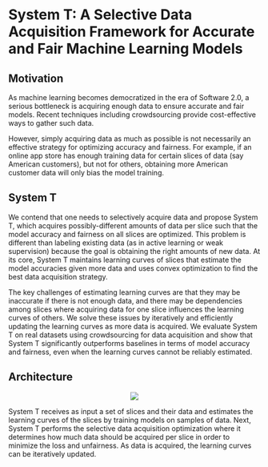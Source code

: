 # System T: A Selective Data Acquisition Framework for Accurate and Fair Machine Learning Models

## Motivation
As machine learning becomes democratized in the era of Software 2.0, a serious bottleneck is acquiring enough data to ensure accurate and fair models. Recent techniques including crowdsourcing provide cost-effective ways to gather such data. 

However, simply acquiring data as much as possible is not necessarily an effective strategy for optimizing accuracy and fairness. For example, if an online app store has enough training data for certain slices of data (say American customers), but not for others, obtaining more American customer data will only bias the model training. 

## System T
We contend that one needs to selectively acquire data and propose System T, which acquires possibly-different amounts of data per slice such that the model accuracy and fairness on all slices are optimized. This problem is different than labeling existing data (as in active learning or weak supervision) because the goal is obtaining the right amounts of new data. At its core, System T maintains learning curves of slices that estimate the model accuracies given more data and uses convex optimization to find the best data acquisition strategy. 

The key challenges of estimating learning curves are that they may be inaccurate if there is not enough data, and there may be dependencies among slices where acquiring data for one slice influences the learning curves of others. We solve these issues by iteratively and efficiently updating the learning curves as more data is acquired. We evaluate System T on real datasets using crowdsourcing for data acquisition and show that System T significantly outperforms baselines in terms of model accuracy and fairness, even when the learning curves cannot be reliably estimated. 

## Architecture

<p align="center"><img src=https://user-images.githubusercontent.com/67897374/86583165-c9960e00-bfbd-11ea-8a1f-4becfc53138c.jpg></p>

System T receives as input a set of slices and their data and estimates the learning curves of the slices by training models on samples of data. Next, System T performs the selective data acquisition optimization where it determines how much data should be acquired per slice in order to minimize the loss and unfairness. As data is acquired, the learning curves can be iteratively updated. 
